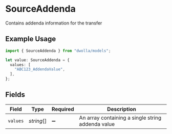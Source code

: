 # SourceAddenda

Contains addenda information for the transfer

## Example Usage

```typescript
import { SourceAddenda } from "dwolla/models";

let value: SourceAddenda = {
  values: [
    "ABC123_AddendaValue",
  ],
};
```

## Fields

| Field                                             | Type                                              | Required                                          | Description                                       |
| ------------------------------------------------- | ------------------------------------------------- | ------------------------------------------------- | ------------------------------------------------- |
| `values`                                          | *string*[]                                        | :heavy_minus_sign:                                | An array containing a single string addenda value |